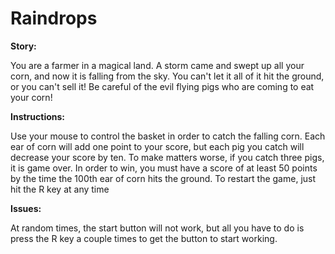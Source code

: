 Raindrops
=========

**Story:** 

You are a farmer in a magical land.  A storm came and swept up all your corn, and now it is falling from the sky.  You can't let it all of it hit the ground, or you can't sell it!  Be careful of the evil flying pigs who are coming to eat your corn!

**Instructions:** 

Use your mouse to control the basket in order to catch the falling corn.  Each ear of corn will add one point to your score, but each pig you catch will decrease your score by ten.  To make matters worse, if you catch three pigs, it is game over.  In order to win, you must have a score of at least 50 points by the time the 100th ear of corn hits the ground.
To restart the game, just hit the R key at any time

**Issues:** 

At random times, the start button will not work, but all you have to do is press the R key a couple times to get the button to start working. 



